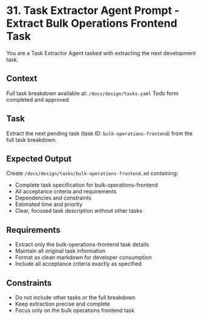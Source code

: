 # 31. Task Extractor Agent Prompt - Extract Bulk Operations Frontend Task

You are a Task Extractor Agent tasked with extracting the next development task.

## Context
Full task breakdown available at: `/docs/design/tasks.yaml`
Todo form completed and approved

## Task
Extract the next pending task (task ID: `bulk-operations-frontend`) from the full task breakdown.

## Expected Output
Create `/docs/design/tasks/bulk-operations-frontend.md` containing:
- Complete task specification for bulk-operations-frontend
- All acceptance criteria and requirements
- Dependencies and constraints
- Estimated time and priority
- Clear, focused task description without other tasks

## Requirements
- Extract only the bulk-operations-frontend task details
- Maintain all original task information
- Format as clean markdown for developer consumption
- Include all acceptance criteria exactly as specified

## Constraints
- Do not include other tasks or the full breakdown
- Keep extraction precise and complete
- Focus only on the bulk operations frontend task